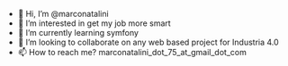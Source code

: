 - 👋 Hi, I’m @marconatalini
- 👀 I’m interested in get my job more smart
- 🌱 I’m currently learning symfony
- 💞️ I’m looking to collaborate on any web based project for Industria 4.0
- 📫 How to reach me? marconatalini_dot_75_at_gmail_dot_com

<!---
marconatalini/marconatalini is a ✨ special ✨ repository because its `README.md` (this file) appears on your GitHub profile.
You can click the Preview link to take a look at your changes.
--->
